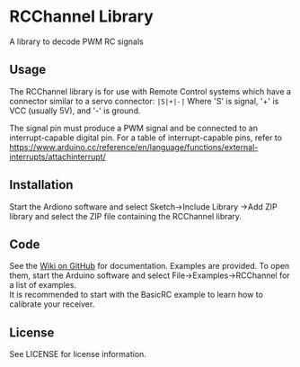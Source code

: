 
# RCChannel Library
A library to decode PWM RC signals

## Usage
The RCChannel library is for use with Remote Control systems which have a connector similar to a servo connector:
```|S|+|-|``` 
Where 'S' is signal, '+' is VCC (usually 5V), and '-' is ground.

The signal pin must produce a PWM signal and be connected to an interrupt-capable digital pin. For a table of interrupt-capable pins, refer to https://www.arduino.cc/reference/en/language/functions/external-interrupts/attachinterrupt/
## Installation
Start the Ardiono software and select Sketch->Include Library ->Add ZIP library and select the ZIP file containing the RCChannel library. 
## Code
See the [Wiki on GitHub](https://github.com/foliagecanine/rcchannel/wiki) for documentation.
Examples are provided. To open them, start the Arduino software and select File->Examples->RCChannel for a list of examples.  
It is recommended to start with the BasicRC example to learn how to calibrate your receiver.
## License
See LICENSE for license information.
